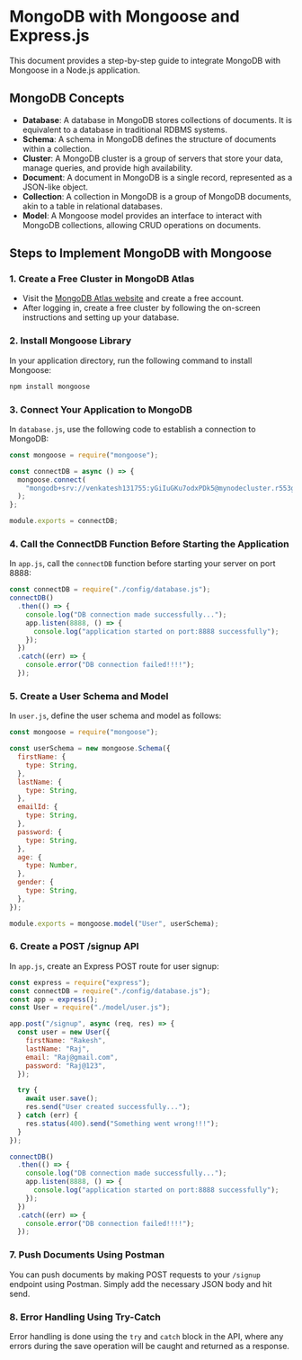 # MongoDB with Mongoose and Express.js

This document provides a step-by-step guide to integrate MongoDB with Mongoose in a Node.js application.

## MongoDB Concepts

- **Database**: A database in MongoDB stores collections of documents. It is equivalent to a database in traditional RDBMS systems.
- **Schema**: A schema in MongoDB defines the structure of documents within a collection.
- **Cluster**: A MongoDB cluster is a group of servers that store your data, manage queries, and provide high availability.
- **Document**: A document in MongoDB is a single record, represented as a JSON-like object.
- **Collection**: A collection in MongoDB is a group of MongoDB documents, akin to a table in relational databases.
- **Model**: A Mongoose model provides an interface to interact with MongoDB collections, allowing CRUD operations on documents.

## Steps to Implement MongoDB with Mongoose

### 1. Create a Free Cluster in MongoDB Atlas

- Visit the [MongoDB Atlas website](https://www.mongodb.com/cloud/atlas) and create a free account.
- After logging in, create a free cluster by following the on-screen instructions and setting up your database.

### 2. Install Mongoose Library

In your application directory, run the following command to install Mongoose:

```bash
npm install mongoose
```

### 3. Connect Your Application to MongoDB

In `database.js`, use the following code to establish a connection to MongoDB:

```js
const mongoose = require("mongoose");

const connectDB = async () => {
  mongoose.connect(
    "mongodb+srv://venkatesh131755:yGiIuGKu7odxPDk5@mynodecluster.r553g.mongodb.net/devTinder"
  );
};

module.exports = connectDB;
```

### 4. Call the ConnectDB Function Before Starting the Application

In `app.js`, call the `connectDB` function before starting your server on port 8888:

```js
const connectDB = require("./config/database.js");
connectDB()
  .then(() => {
    console.log("DB connection made successfully...");
    app.listen(8888, () => {
      console.log("application started on port:8888 successfully");
    });
  })
  .catch((err) => {
    console.error("DB connection failed!!!!");
  });
```

### 5. Create a User Schema and Model

In `user.js`, define the user schema and model as follows:

```js
const mongoose = require("mongoose");

const userSchema = new mongoose.Schema({
  firstName: {
    type: String,
  },
  lastName: {
    type: String,
  },
  emailId: {
    type: String,
  },
  password: {
    type: String,
  },
  age: {
    type: Number,
  },
  gender: {
    type: String,
  },
});

module.exports = mongoose.model("User", userSchema);
```

### 6. Create a POST /signup API

In `app.js`, create an Express POST route for user signup:

```js
const express = require("express");
const connectDB = require("./config/database.js");
const app = express();
const User = require("./model/user.js");

app.post("/signup", async (req, res) => {
  const user = new User({
    firstName: "Rakesh",
    lastName: "Raj",
    email: "Raj@gmail.com",
    password: "Raj@123",
  });

  try {
    await user.save();
    res.send("User created successfully...");
  } catch (err) {
    res.status(400).send("Something went wrong!!!");
  }
});

connectDB()
  .then(() => {
    console.log("DB connection made successfully...");
    app.listen(8888, () => {
      console.log("application started on port:8888 successfully");
    });
  })
  .catch((err) => {
    console.error("DB connection failed!!!!");
  });
```

### 7. Push Documents Using Postman

You can push documents by making POST requests to your `/signup` endpoint using Postman. Simply add the necessary JSON body and hit send.

### 8. Error Handling Using Try-Catch

Error handling is done using the `try` and `catch` block in the API, where any errors during the save operation will be caught and returned as a response.

